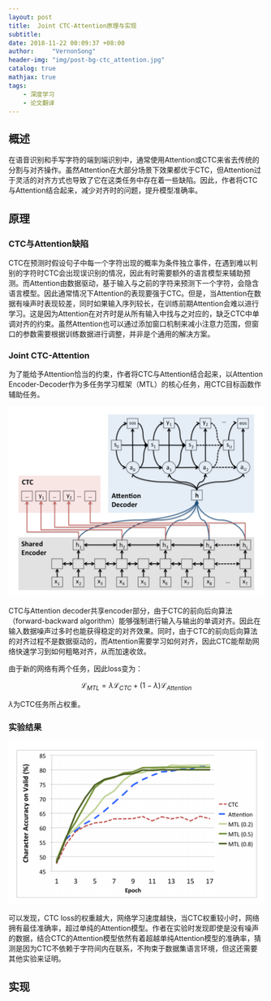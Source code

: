```yaml
---
layout: post
title:  Joint CTC-Attention原理与实现
subtitle: 
date: 2018-11-22 00:09:37 +08:00
author:     "VernonSong"
header-img: "img/post-bg-ctc_attention.jpg"
catalog: true
mathjax: true
tags:
    - 深度学习
    - 论文翻译
---
```


## 概述
在语音识别和手写字符的端到端识别中，通常使用Attention或CTC来省去传统的分割与对齐操作。虽然Attention在大部分场景下效果都优于CTC，但Attention过于灵活的对齐方式也导致了它在这类任务中存在着一些缺陷。因此，作者将CTC与Attention结合起来，减少对齐时的问题，提升模型准确率。

## 原理
### CTC与Attention缺陷
CTC在预测时假设句子中每一个字符出现的概率为条件独立事件，在遇到难以判别的字符时CTC会出现误识别的情况，因此有时需要额外的语言模型来辅助预测。而Attention由数据驱动，基于输入与之前的字符来预测下一个字符，会隐含语言模型。因此通常情况下Attention的表现要强于CTC。但是，当Attention在数据有噪声时表现较差，同时如果输入序列较长，在训练前期Attention会难以进行学习。这是因为Attention在对齐时是从所有输入中找与之对应的，缺乏CTC中单调对齐的约束。虽然Attention也可以通过添加窗口机制来减小注意力范围，但窗口的参数需要根据训练数据进行调整，并非是个通用的解决方案。

### Joint CTC-Attention
为了能给予Attention恰当的约束，作者将CTC与Attention结合起来，以Attention Encoder-Decoder作为多任务学习框架（MTL）的核心任务，用CTC目标函数作辅助任务。

![](/img/in-post/post-ctc_attention/post-ctc_attention1.png)

CTC与Attention decoder共享encoder部分，由于CTC的前向后向算法（forward-backward algorithm）能够强制进行输入与输出的单调对齐。因此在输入数据噪声过多时也能获得稳定的对齐效果。同时，由于CTC的前向后向算法的对齐过程不是数据驱动的，而Attention需要学习如何对齐，因此CTC能帮助网络快速学习到如何粗略对齐，从而加速收敛。

由于新的网络有两个任务，因此loss变为：

$$
\mathcal{L}_{MTL}=\lambda \mathcal{L}_{CTC}+(1- \lambda ) \mathcal{L}_{Attention}
$$

$\lambda$为CTC任务所占权重。

### 实验结果

![](/img/in-post/post-ctc_attention/post-ctc_attention2.png)

可以发现，CTC loss的权重越大，网络学习速度越快，当CTC权重较小时，网络拥有最佳准确率，超过单纯的Attention模型。作者在实验时发现即使是没有噪声的数据，结合CTC的Attention模型依然有着超越单纯Attention模型的准确率，猜测是因为CTC不依赖于字符间内在联系，不拘束于数据集语言环境，但这还需要其他实验来证明。

## 实现


